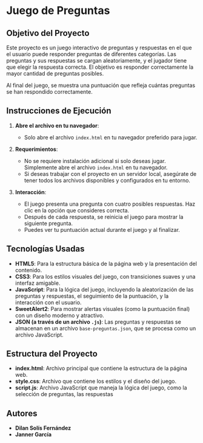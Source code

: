# Juego de Preguntas

## Objetivo del Proyecto
Este proyecto es un juego interactivo de preguntas y respuestas en el que el usuario puede responder preguntas de diferentes categorías. Las preguntas y sus respuestas se cargan aleatoriamente, y el jugador tiene que elegir la respuesta correcta. El objetivo es responder correctamente la mayor cantidad de preguntas posibles.

Al final del juego, se muestra una puntuación que refleja cuántas preguntas se han respondido correctamente.

## Instrucciones de Ejecución

1. **Abre el archivo en tu navegador**:
   - Solo abre el archivo `index.html` en tu navegador preferido para jugar.
   
2. **Requerimientos**:
   - No se requiere instalación adicional si solo deseas jugar. Simplemente abre el archivo `index.html` en tu navegador.
   - Si deseas trabajar con el proyecto en un servidor local, asegúrate de tener todos los archivos disponibles y configurados en tu entorno.

3. **Interacción**:
   - El juego presenta una pregunta con cuatro posibles respuestas. Haz clic en la opción que consideres correcta.
   - Después de cada respuesta, se reinicia el juego para mostrar la siguiente pregunta.
   - Puedes ver tu puntuación actual durante el juego y al finalizar.

## Tecnologías Usadas

- **HTML5**: Para la estructura básica de la página web y la presentación del contenido.
- **CSS3**: Para los estilos visuales del juego, con transiciones suaves y una interfaz amigable.
- **JavaScript**: Para la lógica del juego, incluyendo la aleatorización de las preguntas y respuestas, el seguimiento de la puntuación, y la interacción con el usuario.
- **SweetAlert2**: Para mostrar alertas visuales (como la puntuación final) con un diseño moderno y atractivo.
- **JSON (a través de un archivo `.js`)**: Las preguntas y respuestas se almacenan en un archivo `base-preguntas.json`, que se procesa como un archivo JavaScript.

## Estructura del Proyecto

- **index.html**: Archivo principal que contiene la estructura de la página web.
- **style.css**: Archivo que contiene los estilos y el diseño del juego.
- **script.js**: Archivo JavaScript que maneja la lógica del juego, como la selección de preguntas, las respuestas

## Autores
- **Dilan Solís Fernández** 
- **Janner García**